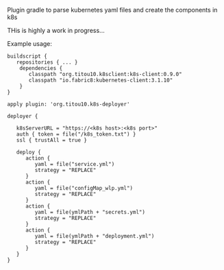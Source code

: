 Plugin gradle to parse kubernetes yaml files and create the components in k8s

THis is highly a work in progress...

Example usage:

```
buildscript {
   repositories { ... }
    dependencies { 
       classpath "org.titou10.k8sclient:k8s-client:0.9.0" 
       classpath "io.fabric8:kubernetes-client:3.1.10"
    }
}

apply plugin: 'org.titou10.k8s-deployer'

deployer {

   k8sServerURL = "https://<k8s host>:<k8s port>"
   auth { token = file("/k8s_token.txt") }
   ssl { trustAll = true }
   
   deploy {
      action {
         yaml = file("service.yml")
         strategy = "REPLACE"
      }
      action {
         yaml = file("configMap_wlp.yml")
         strategy = "REPLACE"
      }
      action {
         yaml = file(ymlPath + "secrets.yml")
         strategy = "REPLACE"
      }
      action {
         yaml = file(ymlPath + "deployment.yml")
         strategy = "REPLACE"
      }
   }
}
```
